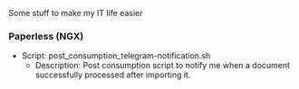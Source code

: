 Some stuff to make my IT life easier

### Paperless (NGX)
* Script: post_consumption_telegram-notification.sh
  * Description: Post consumption script to notify me when a document successfully processed after importing it.
